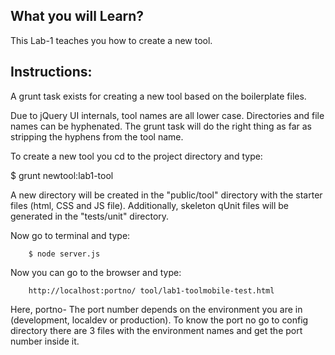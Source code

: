 ## What you will Learn?

This Lab-1 teaches you how to create a new tool.

## Instructions:

 A grunt task exists for creating a new tool based on the boilerplate files.

 Due to jQuery UI internals, tool names are all lower case. Directories and file names can be hyphenated. The grunt task will do the right thing as far as stripping the hyphens from the tool name.

 To create a new tool you cd to the project directory and type:

  $ grunt newtool:lab1-tool

 

 A new directory will be created in the "public/tool" directory with the starter files (html, CSS and JS file). Additionally, skeleton qUnit files will be generated in the "tests/unit" directory.

 Now go to terminal and type:

  		$ node server.js

 Now you can go to the browser and type:

  		http://localhost:portno/ tool/lab1-toolmobile-test.html
 Here, 
 portno- The port number depends on the environment you are in (development, localdev or production).  To know the port no go to config directory there are 3 files with the environment names and get the port number inside it.
